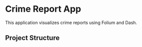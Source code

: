 # Crime Report App

This application visualizes crime reports using Folium and Dash.

## Project Structure

